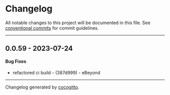 # Changelog
All notable changes to this project will be documented in this file. See [conventional commits](https://www.conventionalcommits.org/) for commit guidelines.

- - -
## 0.0.59 - 2023-07-24
#### Bug Fixes
- refactored ci build - (387d999) - eBeyond

- - -

Changelog generated by [cocogitto](https://github.com/cocogitto/cocogitto).